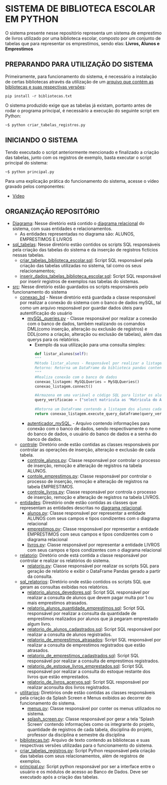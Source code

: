 # SISTEMA DE BIBLIOTECA ESCOLAR EM PYTHON
O sistema presente nesse repositório representa um sistema de emprestimo de livros utilizado por uma biblioteca escolar, composto por um conjunto de tabelas que para representar os emprestimos, sendo elas: __Livros, Alunos e Emprestimos__

## PREPARANDO PARA UTILIZAÇÃO DO SISTEMA

Primeiramente, para funcionamento do sistema, é necessário a instalação de certas bibliotecas através da utilização de um [arquivo que contém as bibliotecas e suas respectivas versões](src/bibliotecas.txt):
``` shell
pip install -r bibliotecas.txt 
```

O sistema produzido exige que as tabelas já existam, portanto antes de rodar o programa principal, é necessário a execução do seguinte script em Python:

``` shell
~$ python criar_tabelas_registros.py
```

## INICIANDO O SISTEMA 

Tendo executado o script anteriormente mencionado e finalizado a criação das tabelas, junto com os registros de exemplo, basta executar o script principal do sistema:

``` shell
~$ python principal.py
```
Para uma explicação prática do funcionamento do sistema, acesse o vídeo gravado pelos componentes:
- [Video](https://youtu.be/B0yFLeq7exc)

## ORGANIZAÇÃO REPOSITÓRIO

- [Diagrama](Diagrama): Nesse diretório está contido o [diagrama relacional](Diagrama/DIAGRAMA_RELACIONAL_SISTEMA_BIBLIOTECA_ESCOLAR.pdf) do sistema, com suas entidades e relacionamentos.
  * As entidades representadas no diagrama são: ALUNOS, EMPRESTIMOS E LIVROS
- [sql_tabelas](sql_tabelas): Nesse diretório estão contidos os scripts SQL responsáveis pela criação das tabelas do sistema e da inserção de registros fictícios nessas tabelas.
  * [criar_tabelas_biblioteca_escolar.sql](sql_tabelas/criar_tabelas_biblioteca_escolar.sql): Script SQL responsável pela criação das tabelas utilizadas no sistema, tal como os seus relacionamentos;
  *  [inserir_dados_tabelas_biblioteca_escolar.sql](sql_tabelas/inserir_dados_tabelas_biblioteca_escolar.sql): Script SQL responsável por inserir registros de exemplos nas tabelas do sistemas.
- [src](src): Nesse diretório estão guardados os scripts responsáveis pelo funcionamento do sistema
  * [conexao_bd](src/conexao_bd) - Nesse diretório está guardada a classe responsável por realizar a conexão do sistema com o banco de dados mySQL, tal como um arquivo responsável por guardar dados úteis para autentificação do usuário
    - [mySQL_queries.py](src/conexao_bd/mySQL_queries.py) - Classe responsável por realizar a conexão com o banco de dados, também realizando os comandos DML(como inserção, alteração ou exclusão de registros) e DDL(como a criação, alteração ou exclusão de tabelas), além das querys para os relatórios.
       + Exemplo da sua utilização para uma consulta simples:
         ``` python
         def listar_alunos(self):
         """
         Método listar_alunos - Responsável por realizar a listagem dos alunos cadastrados na tabela 'Alunos'
         Retorno: Retorna um DataFrame da biblioteca pandas contendo os alunos cadastrados
         """
         #Realiza conexão com o banco de dados
         conexao_listagem: MySQLQueries = MySQLQueries()
         conexao_listagem.connect()

         #Armazena em uma variável o código SQL para listar os alunos cadastrados
         query_verificacao = ("select matricula as 'Matricula do Aluno', nome as 'Nome Aluno', email as 'Email Aluno'" + "from ALUNOS order by nome;")
        
         #Retorna um DataFrame contendo a listagem dos alunos cadastrados
         return conexao_listagem.execute_query_dataframe(query_verificacao)
         ```
    - [autenticador_mySQL.](src/conexao_bd/autenticador/autenticador_mySQL.txt) - Arquivo contendo informações para conexão com o banco de dados, sendo respectivamente o nome do banco de dados, o usuário do banco de dados e a senha do banco de dados.
  * [controle](src/controle): Diretório onde estão contidas as classes responsáveis por controlar as operações de inserção, alteração e exclusão de cada tabela.
    - [controle_alunos.py](src/controle/controle_alunos.py): Classe responsável por controlar o processo de inserção, remoção e alteração de registros na tabela ALUNOS.
    - [contole_emprestimos.py](src/controle/controle_emprestimos.py): Classe responsável por controlar o processo de inserção, remoção e alteração de registros na tabela EMPRESTIMOS.
    - [controle_livros.py](src/controle/controle_livros.py): Classe responsável por controla o processo de inserção, remoção e alteração de registros na tabela LIVROS.
  * [entidades](src/entidades): Direstório onde estão contidas as classes que representam as entidades descritas no [diagrama relacional](Diagrama/DIAGRAMA_RELACIONAL_SISTEMA_BIBLIOTECA_ESCOLAR.pdf).
    - [alunos.py](src/entidades/alunos.py): Classe responsável por representar a entidade ALUNOS com seus campos e tipos condizentes com o diagrama relacional
    - [emprestimos.py](src/entidades/emprestimos.py): Classe responsável por representar a entidade EMPRESTIMOS com seus campos e tipos condizentes com o diagrama relacional
    - [livros.py](src/entidades/livros.py): Classe responsável por representar a entidade LIVROS com seus campos e tipos condizentes com o diagrama relacional
  * [relatorio](src/relatorio): Diretório onde está contida a classe responsável por controlar e realizar os relatórios do sistema.
    - [relatorio.py](src/relatorio/relatorio.py): Classe responsável por realizar os scripts SQL para geração de relatório e exibir o DataFrame Pandas gerado a partir da consulta. 
  * [sql_relatorios](src/sql_relatorios): Diretório onde estão contidos os scripts SQL que geram as consultas exibidas nos relatórios.
    - [relatorio_alunos_devedores.sql](src/sql_relatorios/relatorio_alunos_devedores.sql): Script SQL responsável por realizar a consulta de alunos que devem pagar multa por 1 ou mais emprestimos atrasados.
    - [relatorio_alunos_quantidade_emprestimos.sql](src/sql_relatorios/relatorio_alunos_quantidade_emprestimos.sql): Script SQL responsável por realizar a consulta da quantidade de emprestimos realizados por alunos que já pegaram emprestado algum livro.
    - [relatorio_de_alunos_cadastrados.sql](src/sql_relatorios/relatorio_de_alunos_cadastrados.sql): Script SQL responsável por realizar a consulta de alunos registrados.
    - [relatorio_de_emprestimos_atrasados](src/sql_relatorios/relatorio_de_emprestimos_atrasados.sql): Script SQL responsável por realizar a consulta de emprestimos registrados que estão atrasados.
    - [relatorio_de_emprestimos_cadastrados.sql](src/sql_relatorios/relatorio_de_emprestimos_cadastrados.sql): Script SQL responsável por realizar a consulta de emprestimos registrados.
    - [relatorio_de_estoque_livros_emprestados.sql](src/sql_relatorios/relatorio_de_estoque_livros_emprestados.sql): Script SQL responsável por realizar a consulta do estoque restante dos livros que estão emprestados.
    - [relatorio_de_livros_acervos.sql](src/sql_relatorios/relatorio_de_livros_acervos.sql): Script SQL responsável por realizar aconsulta dos livros registrados.
  * [utilitarios](src/utilitarios): Diretórios onde estão contidas as classes responsáveis pela criação da Splash Screen e Menus exibidos ao decorrer do funcionamento do sistema.
    - [menus.py](src/utilitarios/menus.py): Classe responsável por conter os menus utilizados no sistema.
    - [splash_screen.py](src/utilitarios/splash_screen.py): Classe responsável por gerar a tela 'Splash Screen' contendo informações como os integrante do projeto, quantidade de registros de cada tabela, disciplina do projeto, professor da disciplina e semestre da disciplina
  * [bibliotecas.txt](src/bibliotecas.txt): Arquivo de texto contendo as bibliotecas e suas respectivas versões utilizadas para o funcionamento do sistema.
  * [criar_tabelas_registros.py](src/criar_tabelas_registros.py): Script Python responsável pela criação das tabelas com seus relacionamentos, além de registros de exemplos.
  * [principal.py](src/principal.py): Script python responsável por ser a interface entre o usuário e os módulos de acesso ao Banco de Dados. Deve ser executado após a criação das tabelas.
